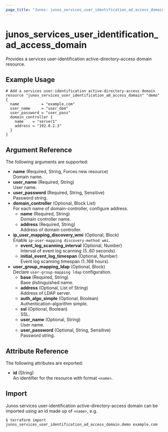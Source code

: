 ```yaml
---
page_title: "Junos: junos_services_user_identification_ad_access_domain"
---
```


# junos_services_user_identification_ad_access_domain

Provides a services user-identification active-directory-access domain resource.

## Example Usage

```hcl
# Add a services user-identification active-directory-access domain
resource "junos_services_user_identification_ad_access_domain" "demo" {
  name          = "example.com"
  user_name     = "user_dom"
  user_password = "user_pass"
  domain_controller {
    name    = "server1"
    address = "192.0.2.3"
  }
}
```

## Argument Reference

The following arguments are supported:

- **name** (Required, String, Forces new resource)  
  Domain name.
- **user_name** (Required, String)  
  User name.
- **user_password** (Required, String, Sensitive)  
  Password string.  
- **domain_controller** (Optional, Block List)  
  For each name of domain-controller, configure address.
  - **name** (Required, String)  
    Domain controller name.
  - **address** (Required, String)  
    Address of domain controller.
- **ip_user_mapping_discovery_wmi** (Optional, Block)  
  Enable `ip-user-mapping discovery-method wmi`.
  - **event_log_scanning_interval** (Optional, Number)  
    Interval of event log scanning (5..60 seconds).
  - **initial_event_log_timespan** (Optional, Number)  
    Event log scanning timespan (1..168 hours).
- **user_group_mapping_ldap** (Optional, Block)  
  Declare `user-group-mapping ldap` configuration.
  - **base** (Required, String)  
    Base distinguished name.
  - **address** (Optional, List of String)  
    Address of LDAP server.
  - **auth_algo_simple** (Optional, Boolean)  
    Authentication-algorithm simple.
  - **ssl** (Optional, Boolean)  
    SSL.
  - **user_name** (Optional, String)  
    User name.
  - **user_password** (Optional, String, Sensitive)  
    Password string.  

## Attribute Reference

The following attributes are exported:

- **id** (String)  
  An identifier for the resource with format `<name>`.

## Import

Junos services user-identification active-directory-access domain can be imported using an
id made up of `<name>`, e.g.

```shell
$ terraform import junos_services_user_identification_ad_access_domain.demo example.com
```
